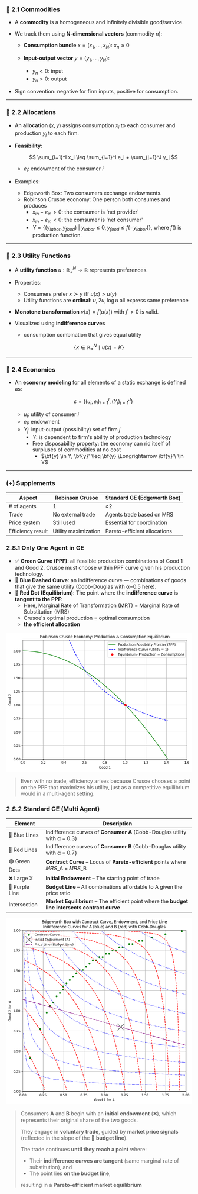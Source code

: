 ### 📘 2.1 Commodities

* A **commodity** is a homogeneous and infinitely divisible good/service.
* We track them using **N-dimensional vectors** (commodity $n$):

  * **Consumption bundle** $x = (x_1, ..., x_N)$: $x_n \geq 0$
  * **Input-output vector** $y = (y_1, ..., y_N)$:

    * $y_n < 0$: input
    * $y_n > 0$: output
* Sign convention: negative for firm inputs, positive for consumption.

---

### 📘 2.2 Allocations

* An **allocation** $(x, y)$ assigns consumption $x_i$ to each consumer and production $y_j$ to each firm.
* **Feasibility**:

  $$
  \sum_{i=1}^I x_i \leq \sum_{i=1}^I e_i + \sum_{j=1}^J y_j
  $$
    - $e_i$: endowment of the consumer $i$
  
* Examples:
  * Edgeworth Box: Two consumers exchange endowments.
  * Robinson Crusoe economy: One person both consumes and produces
    - $x_{in}-e_{in}>0$: the comsumer is 'net provider'
    - $x_{in}-e_{in}<0$: the comsumer is 'net consumer'
    - $Y=\{(y_{labor}, y_{food}) \ | \ y_{labor} \leq 0, y_{food} \leq f(-y_{labor}) \}$, where $f()$ is production function.

  

---

### 📘 2.3 Utility Functions

* A **utility function** $u: \mathbb{R}^N_+ \rightarrow \mathbb{R}$ represents preferences.
* Properties:

  * Consumers prefer $x \succ y$ iff $u(x) > u(y)$
  * Utility functions are **ordinal**: $u, 2u, \log u$ all express same preference
* **Monotone transformation** $v(x) = f(u(x))$ with $f' > 0$ is valid.
* Visualized using **indifference curves** 

  * consumption combination that gives equal utility

$$
\{x \in \mathbb{R}_+^N \mid u(x) = K\}
$$

---

### 📘 2.4 Economies

* An **economy modeling** for all elements of a static exchange is defined as:

  $$
  \varepsilon = \left((u_i, e_i)_{i=1}^I, (Y_j)_{j=1}^J\right)
  $$

  * $u_i$: utility of consumer $i$
  * $e_i$: endowment
  * $Y_j$: input-output (possibility) set of firm $j$
    * $Y$: is dependent to firm's ability of production technology
    * Free disposability property: the economy can rid itself of surpluses of commodities at no cost
      - $\bf{y} \in Y, \bf{y}' \leq \bf{y} \Longrightarrow \bf{y}'\ \in Y$

---

### (+) Supplements

| Aspect            | Robinson Crusoe      | Standard GE (Edgeworth Box)  |
| ----------------- | -------------------- | ---------------------------- |
| # of agents       | 1                    | ≥2                           |
| Trade             | No external trade    | Agents trade based on MRS    |
| Price system      | Still used           | Essential for coordination   |
| Efficiency result | Utility maximization | Pareto-efficient allocations |


### 2.S.1 Only One Agent in GE

* ✅ **Green Curve (PPF)**: all feasible production combinations of Good 1 and Good 2. Crusoe must choose within PPF curve given his production technology.
* 🔵 **Blue Dashed Curve**: an indifference curve — combinations of goods that give the same utility (Cobb-Douglas with α=0.5 here).
* 🔴 **Red Dot (Equilibrium)**: The point where the **indifference curve is tangent to the PPF**:
  * Here, Marginal Rate of Transformation (MRT) = Marginal Rate of Substitution (MRS)
  * Crusoe's optimal production = optimal consumption
  * **the efficient allocation**


![](./resourse/robinson-crusoe.png)

> Even with no trade, 
> efficiency arises because Crusoe chooses a point on the PPF that maximizes his utility, 
> just as a competitive equilibrium would in a multi-agent setting.

### 2.S.2 Standard GE  (Multi Agent)

| Element        | Description                                                                                      |
| -------------- | ------------------------------------------------------------------------------------------------ |
| 🔵 Blue Lines  | Indifference curves of **Consumer A** (Cobb-Douglas utility with α = 0.3)                        |
| 🔴 Red Lines   | Indifference curves of **Consumer B** (Cobb-Douglas utility with α = 0.7)                        |
| 🟢 Green Dots  | **Contract Curve** – Locus of **Pareto-efficient** points where 𝑀𝑅𝑆\_A = 𝑀𝑅𝑆\_B                |
| ❌ Large X    | **Initial Endowment** – The starting point of trade                                              |
| 📐 Purple Line | **Budget Line** – All combinations affordable to A given the price ratio                         |
|   Intersection    | **Market Equilibrium** – The efficient point where the **budget line intersects contract curve** |


![](./resourse/edgeworth-box.png)



> Consumers **A** and **B** begin with an **initial endowment** (❌), which represents their original share of the two goods.
>
> They engage in **voluntary trade**, guided by **market price signals** (reflected in the slope of the 📐 **budget line**).
>
> The trade continues **until they reach a point** where:
> * Their **indifference curves are tangent** (same marginal rate of substitution), and
> * The point lies **on the budget line**,
>
> resulting in a **Pareto-efficient market equilibrium**


